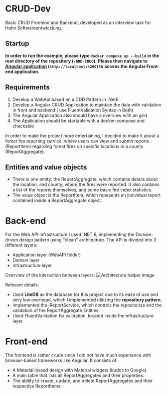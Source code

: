 # CRUD-Dev

Basic CRUD Frontend and Backend, developed as an interview task for Hahn Softwareentwicklung.

## Startup

**__In order to run the example, please type ```docker compose up --build``` in the root directory of the repository (```/DDD-CRUD```).__**
**__Please then navigate to [Angular application](http://localhost:4200/) (```http://localhost:4200```) to access the Angular Front-end application.__**

## Requirements

1. Develop a WebApi based on a DDD Pattern in .Net6
2. Develop a Angular CRUD Application to maintain the data with validation in front and backend ( use FluentValidation Syntax in Both)
3. The Angular Application also should have a overview with an grid
4. The Application should be startable with a docker-compose and checkable

In order to make the project more entertaining, I decided to make it about a forest fire reporting service, where users can view and submit reports (ReportItem) regarding forest fires on specific locations in a county (ReportAggregate).

## Entities and value objects

- There is one entity: the ReportAggregate, which contains details about the location, and county, where the fires were reported. It also contains a list of the reports themselves, and some basic fire index statistics.
- The value object is the ReportItem, which repesents an individual report contained inside a ReportAggregate object.

# Back-end

For the Web API infrastructure I used .NET 6, implementing the Domain-driven design pattern using "clean" architecture.
The API is divided into 3 different layers:
- Application layer (WebAPI folder)
- Domain layer
- Infrastructure layer

Overview of the interaction between layers:
![Architecture helper image](https://learn.microsoft.com/en-us/dotnet/architecture/microservices/microservice-ddd-cqrs-patterns/media/ddd-oriented-microservice/ddd-service-layer-dependencies.png)

Relevant details:
- Used **LiteDB** as the database for this project due to its ease of use and very low overhead, which I implemented utilizing the **repository pattern**.
- Implemented the IReportService, which controls the repositories and the validation of the ReportAggregate Entities.
- Used FluentValidation for validation, located inside the infrastructure layer.

# Front-end

The frontend is rather crude since I did not have much experience with browser-based frameworks like Angular.
It consists of:
- A Material-based design with Material widgets (kudos to Google).
- A main table that lists all ReportAggregates and their properties.
- The ability to create, update, and delete ReportAggregates and their respective ReportItems.



